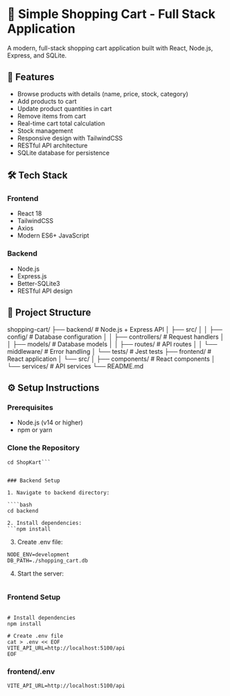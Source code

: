 # 🛒 Simple Shopping Cart - Full Stack Application

A modern, full-stack shopping cart application built with React, Node.js, Express, and SQLite.

## 🚀 Features

- Browse products with details (name, price, stock, category)
- Add products to cart
- Update product quantities in cart
- Remove items from cart
- Real-time cart total calculation
- Stock management
- Responsive design with TailwindCSS
- RESTful API architecture
- SQLite database for persistence

## 🛠️ Tech Stack

### Frontend

- React 18
- TailwindCSS
- Axios
- Modern ES6+ JavaScript

### Backend

- Node.js
- Express.js
- Better-SQLite3
- RESTful API design

## 📁 Project Structure

shopping-cart/
├── backend/ # Node.js + Express API
│ ├── src/
│ │ ├── config/ # Database configuration
│ │ ├── controllers/ # Request handlers
│ │ ├── models/ # Database models
│ │ ├── routes/ # API routes
│ │ └── middleware/ # Error handling
│ └── tests/ # Jest tests
├── frontend/ # React application
│ └── src/
│ ├── components/ # React components
│ └── services/ # API services
└── README.md

## ⚙️ Setup Instructions

### Prerequisites

- Node.js (v14 or higher)
- npm or yarn

### Clone the Repository

`````git clone <your-repo-url>
cd ShopKart```


### Backend Setup

1. Navigate to backend directory:

````bash
cd backend

2. Install dependencies:
```npm install
`````

3. Create .env file:

```PORT=5000
NODE_ENV=development
DB_PATH=./shopping_cart.db
```

4. Start the server:

```npm run dev

```

### Frontend Setup

```cd ../frontend

# Install dependencies
npm install

# Create .env file
cat > .env << EOF
VITE_API_URL=http://localhost:5100/api
EOF
```

### frontend/.env

```
VITE_API_URL=http://localhost:5100/api

```
